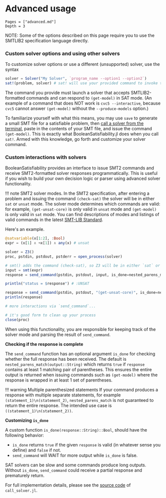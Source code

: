 # Advanced usage
```@contents
Pages = ["advanced.md"]
Depth = 3
```

NOTE: Some of the options described on this page require you to use the SMTLIB2 specification language directly.

### Custom solver options and using other solvers
To customize solver options or use a different (unsupported) solver, use the syntax

```julia
solver = Solver("My Solver", `program_name --option1 --option2`)
sat!(problem, solver) # sat! will use your provided command to invoke the solver
```

The command you provide must launch a solver that accepts SMTLIB2-formatted commands and can respond to `(get-model)` in SAT mode. (An example of a command that does NOT work is `cvc5 --interactive`, because `cvc5` cannot answer `(get-model)` without the `--produce-models` option.)

To familiarize yourself with what this means, you may use `save` to generate a small SMT file for a satisfiable problem, then [call a solver from the terminal](installation.md#installing-a-solver), paste in the contents of your SMT file, and issue the command `(get-model)`. This is exactly what BooleanSatisfiability.jl does when you call  `sat!`. Armed with this knowledge, go forth and customize your solver command.

### Custom interactions with solvers
BooleanSatisfiability provides an interface to issue SMT2 commands and receive SMT2-formatted solver responses programmatically. This is useful if you wish to build your own decision logic or parser using advanced solver functionality.

!!! note SMT2 solver modes.
In the SMT2 specification, after entering a problem and issuing the command `(check-sat)` the solver will be in either `sat` or `unsat` mode. The solver mode determines which commands are valid: for example, `(get-unsat-core)` is only valid in `unsat` mode and `(get-model)` is only valid in `sat` mode. You can find descriptions of modes and listings of valid commands in the latest [SMT-LIB Standard](http://www.smtlib.org/).

Here's an example.
```julia
@satvariable(x[1:2], :Bool)
expr = (x[1] ∧ ¬x[1]) ∧ any(x) # unsat

solver = Z3()
proc, pstdin, pstdout, pstderr = open_process(solver)

# smt() adds the command (check-sat), so Z3 will be in either `sat` or `unsat` mode after this command.
input = smt(expr)
response = send_command(pstdin, pstdout, input, is_done=nested_parens_match)

println("status = $response") # :UNSAT

response = send_command(pstdin, pstdout, "(get-unsat-core)", is_done=nested_parens_match)
println(response)

# more interactions via `send_command`...

# it's good form to clean up your process
close(proc)
```

When using this functionality, you are responsible for keeping track of the solver mode and parsing the result of `send_command`.

**Checking if the response is complete**

The `send_command` function has an optional argument `is_done` for checking whether the full response has been received. The default is `nested_parens_match(output::String)` which returns `true` if `response` contains at least 1 matching pair of parentheses. This ensures the entire output is returned when issuing commands such as `(get-model)` where the response is wrapped in at least 1 set of parentheses.

!!! warning Multiple parenthesized statements
If your command produces a response with multiple separate statements, for example `(statement_1)\n(statement_2)`, `nested_parens_match` is not guaranteed to return the entire response. The intended use case is `((statement_1)\n(statement_2))`.

**Customizing `is_done`**

A custom function `is_done(response::String)::Bool`, should have the following behavior:
* `is_done` returns `true` if the given `response` is valid (in whatever sense you define) and `false` if not.
* `send_command` will WAIT for more output while `is_done` is false.

SAT solvers can be slow and some commands produce long outputs. Without `is_done`, `send_command` could receive a partial response and prematurely return.

For full implementation details, please see the [source code](https://github.com/elsoroka/BooleanSatisfiability.jl/blob/main/src/call_solver.jl) of `call_solver.jl`.